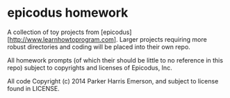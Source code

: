 epicodus homework
======================================

A collection of toy projects from [epicodus][http://www.learnhowtoprogram.com]. Larger projects requiring more robust directories and coding will be placed into their own repo.

All homework prompts (of which their should be little to no reference in this repo) subject to copyrights and licenses of Epicodus, Inc.

All code Copyright (c) 2014 Parker Harris Emerson, and subject to license found in LICENSE.
